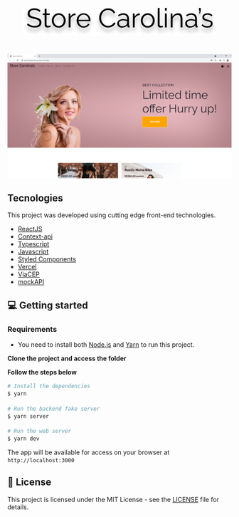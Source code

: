 <p align="center">
  <img src="https://github.com/leandrobarbon/ecommerce/blob/main/src/assets/logo.svg"/>
</p>

#
<img src="https://github.com/leandrobarbon/ecommerce/blob/main/src/assets/HomePage.png" />



## Tecnologies

This project was developed using cutting edge front-end technologies.


- [ReactJS](https://reactjs.org/)
- [Context-api](https://pt-br.reactjs.org/docs/context.html)
- [Typescript](https://www.typescriptlang.org/)
- [Javascript](https://developer.mozilla.org/pt-BR/docs/Web/JavaScript)
- [Styled Components](https://styled-components.com/)
- [Vercel](https://ecommerce-snowy-iota.vercel.app/)
- [ViaCEP](https://viacep.com.br/)
- [mockAPI](https://mockapi.io/)

## 💻 Getting started

### Requirements

- You need to install both [Node.js](https://nodejs.org/en/download/) and [Yarn](https://yarnpkg.com/) to run this project.

**Clone the project and access the folder**


**Follow the steps below**

```bash
# Install the dependencies
$ yarn

# Run the backend fake server
$ yarn server

# Run the web server
$ yarn dev
```

The app will be available for access on your browser at `http://localhost:3000`

## 📝 License

This project is licensed under the MIT License - see the [LICENSE](LICENSE) file for details.
